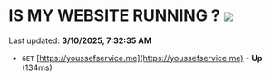 # IS MY WEBSITE RUNNING ? [![](https://img.shields.io/static/v1?label=Sponsor&message=%E2%9D%A4&logo=GitHub&color=%23fe8e86)](https://github.com/sponsors/Youssef-Lehmam)

Last updated: **3/10/2025, 7:32:35 AM**

- `GET` [https://youssefservice.me](https://youssefservice.me) - **Up** (134ms)

